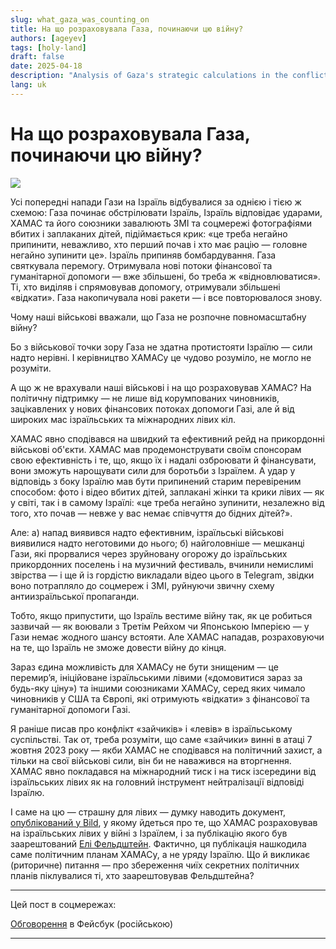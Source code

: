 ```yaml
---
slug: what_gaza_was_counting_on
title: На що розраховувала Газа, починаючи цю війну?
authors: [ageyev]
tags: [holy-land]
draft: false
date: 2025-04-18
description: "Analysis of Gaza's strategic calculations in the conflict"
lang: uk
---
```


# На що розраховувала Газа, починаючи цю війну? 

![](/img/Illustrations/blog/2025-04-18_what_gaza_was_counting_on/2025-04-18_what_gaza_was_counting_on.png)

Усі попередні напади Гази на Ізраїль відбувалися за однією і тією ж схемою: Газа починає обстрілювати Ізраїль, Ізраїль відповідає ударами, ХАМАС та його союзники завалюють ЗМІ та соцмережі фотографіями вбитих і заплаканих дітей, підіймається крик: «це треба негайно припинити, неважливо, хто перший почав і хто має рацію — головне негайно зупинити це».
Ізраїль припиняв бомбардування. Газа святкувала перемогу.
Отримувала нові потоки фінансової та гуманітарної допомоги — вже збільшені, бо треба ж «відновлюватися».
Ті, хто виділяв і спрямовував допомогу, отримували збільшені «відкати».
Газа накопичувала нові ракети — і все повторювалося знову.

Чому наші військові вважали, що Газа не розпочне повномасштабну війну? 

<!--truncate--> 

Бо з військової точки зору Газа не здатна протистояти Ізраїлю — сили надто нерівні. І керівництво ХАМАСу це чудово розуміло, не могло не розуміти.

А що ж не врахували наші військові і на що розраховував ХАМАС?
На політичну підтримку — не лише від корумпованих чиновників, зацікавлених у нових фінансових потоках допомоги Газі, але й від широких мас ізраїльських та міжнародних лівих кіл.

ХАМАС явно сподівався на швидкий та ефективний рейд на прикордонні військові об'єкти. ХАМАС мав продемонструвати своїм спонсорам свою ефективність і те, що, якщо їх і надалі озброювати й фінансувати, вони зможуть нарощувати сили для боротьби з Ізраїлем. А удар у відповідь з боку Ізраїлю мав бути припинений старим перевіреним способом: фото і відео вбитих дітей, заплакані жінки та крики лівих — як у світі, так і в самому Ізраїлі: «це треба негайно зупинити, незалежно від того, хто почав — невже у вас немає співчуття до бідних дітей?».

Але:
а) напад виявився надто ефективним, ізраїльські військові виявилися надто неготовими до нього;
б) найголовніше — мешканці Гази, які прорвалися через зруйновану огорожу до ізраїльських прикордонних поселень і на музичний фестиваль, вчинили немислимі звірства — і ще й із гордістю викладали відео цього в Telegram, звідки воно потрапляло до соцмереж і ЗМІ, руйнуючи звичну схему антиизраїльської пропаганди.

Тобто, якщо припустити, що Ізраїль вестиме війну так, як це робиться зазвичай — як воювали з Третім Рейхом чи Японською Імперією — у Гази немає жодного шансу встояти. Але ХАМАС нападав, розраховуючи на те, що Ізраїль не зможе довести війну до кінця.

Зараз єдина можливість для ХАМАСу не бути знищеним — це перемир’я, ініційоване ізраїльськими лівими («домовитися зараз за будь-яку ціну») та іншими союзниками ХАМАСу, серед яких чимало чиновників у США та Європі, які отримують «відкати» з фінансової та гуманітарної допомоги Газі.

Я раніше писав про конфлікт «зайчиків» і «левів» в ізраїльському суспільстві. Так от, треба розуміти, що саме «зайчики» винні в атаці 7 жовтня 2023 року — якби ХАМАС не сподівався на політичний захист, а тільки на свої військові сили, він би не наважився на вторгнення. ХАМАС явно покладався на міжнародний тиск і на тиск ізсередини від ізраїльських лівих як на головний інструмент нейтралізації відповіді Ізраїлю.

І саме на цю — страшну для лівих — думку наводить документ, [опублікований у Bild](https://www.bild.de/politik/inland/bild-exklusiv-zum-schaudern-das-plant-der-hamas-chef-mit-den-geiseln-66d98503c0fd674dd9f5d092), у якому йдеться про те, що ХАМАС розраховував на ізраїльських лівих у війні з Ізраїлем, і за публікацію якого був заарештований [Елі Фельдштейн](https://en.wikipedia.org/wiki/Eli_Feldstein). Фактично, ця публікація нашкодила саме політичним планам ХАМАСу, а не уряду Ізраїлю. Що й викликає (риторичне) питання — про збереження чиїх секретних політичних планів піклувалися ті, хто заарештовував Фельдштейна?

--- 

Цей пост в соцмережах: 

[Обговорення](https://www.facebook.com/viktor.ageyev/posts/pfbid0kZo6yBFCYmVJHoh8Z3KzBZLg8a5KamiQAh65o1gFGPC32yTzzCHjTg9A2stxfoqGl) в Фейсбук (російською) 

--- 
